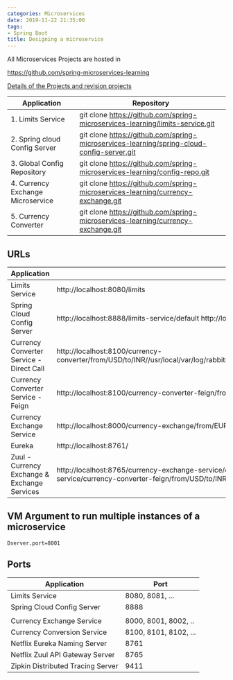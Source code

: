 ```yaml
---
categories: Microservices
date: 2019-11-22 21:35:00
tags:
- Spring Boot
title: Designing a microservice
---
```


All Microservices Projects are hosted in

https://github.com/spring-microservices-learning

[Details of the Projects and revision projects](https://github.com/microservices-revisions/initial-download)

| Application                       | Repository                                                                                |
|-----------------------------------|-------------------------------------------------------------------------------------------|
| 1. Limits Service                 | git clone https://github.com/spring-microservices-learning/limits-service.git             |
| 2. Spring cloud Config Server     | git clone https://github.com/spring-microservices-learning/spring-cloud-config-server.git |
| 3. Global Config Repository       | git clone https://github.com/spring-microservices-learning/config-repo.git                |
| 4. Currency Exchange Microservice | git clone https://github.com/spring-microservices-learning/currency-exchange.git          
| 5. Currency Converter             | git clone https://github.com/spring-microservices-learning/currency-exchange.git          |

## URLs

| Application                                  | URL                                                                                                                                                                                      |
|----------------------------------------------|------------------------------------------------------------------------------------------------------------------------------------------------------------------------------------------|
| Limits Service                               | http://localhost:8080/limits                                                                                                                                                             |
| Spring Cloud Config Server                   | http://localhost:8888/limits-service/default http://localhost:8888/limits-service/dev                                                                                                    |
| Currency Converter Service - Direct Call     | http://localhost:8100/currency-converter/from/USD/to/INR//usr/local/var/log/rabbitmq/rabbit@localhost.log/usr/local/var/log/rabbitmq/rabbit@localhost.logquantity/10                     |
| Currency Converter Service - Feign           | http://localhost:8100/currency-converter-feign/from/EUR/to/INR/quantity/10000                                                                                                            |
| Currency Exchange Service                    | http://localhost:8000/currency-exchange/from/EUR/to/INR http://localhost:8001/currency-exchange/from/USD/to/INR                                                                          |
| Eureka                                       | http://localhost:8761/                                                                                                                                                                   |
| Zuul - Currency Exchange & Exchange Services | http://localhost:8765/currency-exchange-service/currency-exchange/from/EUR/to/INR http://localhost:8765/currency-conversion-service/currency-converter-feign/from/USD/to/INR/quantity/10 |

## VM Argument to run multiple instances of a microservice

`Dserver.port=8001`

## Ports

| Application                       | Port                  |
|-----------------------------------|-----------------------|
| Limits Service                    | 8080, 8081, ...       |
| Spring Cloud Config Server        | 8888                  |
|                                   |                       |
| Currency Exchange Service         | 8000, 8001, 8002, ..  |
| Currency Conversion Service       | 8100, 8101, 8102, ... |
| Netflix Eureka Naming Server      | 8761                  |
| Netflix Zuul API Gateway Server   | 8765                  |
| Zipkin Distributed Tracing Server | 9411                  |